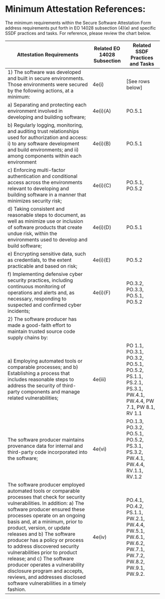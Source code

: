 # Minimum Attestation References:

The minimum requirements within the Secure Software Attestation Form address requirements
put forth in EO 14028 subsection (4)(e) and specific SSDF practices and tasks. For reference,
please review the chart below.

| Attestation Requirements | Related EO 14028 Subsection | Related SSDF Practices and Tasks |
| -- | -- | -- |
| 1) The software was developed and built in secure environments. Those environments were secured by the following actions, at a minimum: | 4e(i) | [See rows below]| 
| a) Separating and protecting each environment involved in developing and building software; | 4e(i)(A) | PO.5.1 |
| b) Regularly logging, monitoring, and auditing trust relationships used for authorization and access: i) to any software development and build environments; and ii) among components within each environment | 4e(i)(B) | PO.5.1 |
| c) Enforcing multi-factor authentication and conditional access across the environments relevant to developing and building software in a manner that minimizes security risk; | 4e(i)(C) | PO.5.1, PO.5.2 |
| d) Taking consistent and reasonable steps to document, as well as minimize use or inclusion of software products that create undue risk, within the environments used to develop and build software; | 4e(i)(D) | PO.5.1 |
| e) Encrypting sensitive data, such as credentials, to the extent practicable and based on risk; | 4e(i)(E) | PO.5.2
| f) Implementing defensive cyber security practices, including continuous monitoring of operations and alerts and, as necessary, responding to suspected and confirmed cyber incidents; | 4e(i)(F) | PO.3.2, PO.3.3, PO.5.1, PO.5.2
| 2) The software producer has made a good-faith effort to maintain trusted source code supply chains by:
| a) Employing automated tools or comparable processes; and b) Establishing a process that includes reasonable steps to address the security of third-party components and manage related vulnerabilities; | 4e(iii) | PO 1.1, PO.3.1, PO.3.2, PO.5.1, PO.5.2, PS.1.1, PS.2.1, PS.3.1, PW.4.1, PW.4.4, PW 7.1, PW 8.1, RV 1.1 |
| The software producer maintains provenance data for internal and third-party code incorporated into the software; | 4e(vi) | PO.1.3, PO.3.2, PO.5.1, PO.5.2, PS.3.1, PS.3.2, PW.4.1, PW.4.4, RV.1.1, RV.1.2 |
| The software producer employed automated tools or comparable processes that check for security vulnerabilities. In addition: a) The software producer ensured these processes operate on an ongoing basis and, at a minimum, prior to product, version, or update releases and b) The software producer has a policy or process to address discovered security vulnerabilities prior to product release; and c) The software producer operates a vulnerability disclosure program and accepts, reviews, and addresses disclosed software vulnerabilities in a timely fashion. | 4e(iv) | PO.4.1, PO.4.2, PS.1.1, PW.2.1, PW.4.4, PW.5.1, PW.6.1, PW.6.2, PW.7.1, PW.7.2, PW.8.2, PW.9.1, PW.9.2.